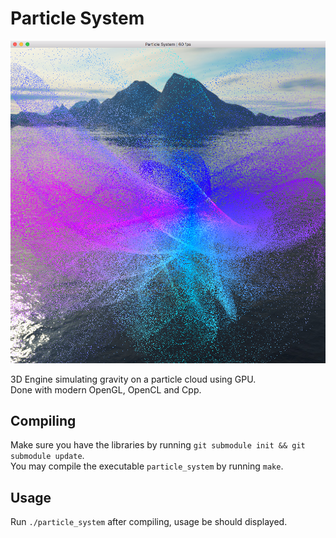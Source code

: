 # Particle System

![screenshot](/screenshot/particle.png?raw=true)

3D Engine simulating gravity on a particle cloud using GPU.  
Done with modern OpenGL, OpenCL and Cpp.

## Compiling

Make sure you have the libraries by running `git submodule init && git submodule update`.  
You may compile the executable `particle_system` by running `make`.

## Usage

Run `./particle_system` after compiling, usage be should displayed.
